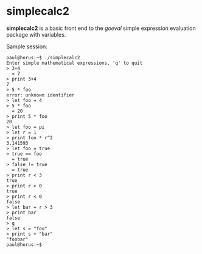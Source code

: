 simplecalc2
===========

**simplecalc2** is a basic front end to the *goeval* simple expression
evaluation package with variables.

Sample session:

	paul@horus:~$ ./simplecalc2
	Enter simple mathematical expressions, 'q' to quit
	> 3+4
	  = 7
	> print 3+4
	7
	> 5 * foo
	error: unknown identifier
	> let foo = 4
	> 5 * foo
	  = 20
	> print 5 * foo
	20
	> let foo = pi
	> let r = 1    
	> print foo * r^2
	3.141593
	> let foo = true
	> true == foo
	  = true
	> false != true
	  = true
	> print r < 3
	true
	> print r > 0
	true
	> print r < 0
	false
	> let bar = r > 3
	> print bar
	false
	> q
    > let s = "foo"
    > print s + "bar"
    "foobar"
	paul@horus:~$ 
